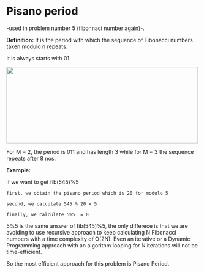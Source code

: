 # Pisano period 

-used in problem number 5 (fibonnaci number again)-.

**Definition:** It is the period with which the sequence of Fibonacci numbers taken modulo n repeats.

It is always starts with 01.

<img src="https://user-images.githubusercontent.com/66208099/145990641-8c511dc1-8879-4381-9c70-d7b1a63ed81d.png" width="500" height="200">

For M = 2, the period is 011 and has length 3 while for M = 3 the sequence repeats after 8 nos.

**Example:**

if we want to get fib(545)%5

    first, we obtain the pisano period which is 20 for modulo 5
    
    second, we calculate 545 % 20 = 5
    
    finally, we calculate 5%5  = 0
    
    
5%5 is the same answer of fib(545)%5, the only differece is that we are avoiding to use recursive approach to keep calculating N Fibonacci numbers with a time complexity of O(2N). Even an iterative or a Dynamic Programming approach with an algorithm looping for N iterations will not be time-efficient.

So the most efficient approach for this problem is Pisano Period.
